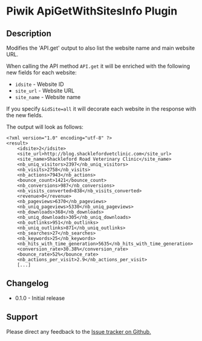 # Piwik ApiGetWithSitesInfo Plugin

## Description

Modifies the 'API.get' output to also list the website name and main website URL.

When calling the API method `API.get` it will be enriched with the following new fields for each website:

 * `idsite` - Website ID
 * `site_url` - Website URL
 * `site_name` - Website name

 If you specify `&idSite=all` it will decorate each website in the response with the new fields.
 
The output will look as follows:

```
<?xml version="1.0" encoding="utf-8" ?>
<result>
	<idsite>2</idsite>
	<site_url>http://blog.shacklefordvetclinic.com</site_url>
	<site_name>Shackleford Road Veterinary Clinic</site_name>
    <nb_uniq_visitors>2397</nb_uniq_visitors>
    <nb_visits>2758</nb_visits>
    <nb_actions>7943</nb_actions>
    <bounce_count>1421</bounce_count>
    <nb_conversions>987</nb_conversions>
    <nb_visits_converted>838</nb_visits_converted>
    <revenue>0</revenue>
    <nb_pageviews>6370</nb_pageviews>
    <nb_uniq_pageviews>5330</nb_uniq_pageviews>
    <nb_downloads>368</nb_downloads>
    <nb_uniq_downloads>305</nb_uniq_downloads>
    <nb_outlinks>951</nb_outlinks>
    <nb_uniq_outlinks>871</nb_uniq_outlinks>
    <nb_searches>27</nb_searches>
    <nb_keywords>25</nb_keywords>
    <nb_hits_with_time_generation>5635</nb_hits_with_time_generation>
    <conversion_rate>30.38%</conversion_rate>
    <bounce_rate>52%</bounce_rate>
    <nb_actions_per_visit>2.9</nb_actions_per_visit>
    [...]
```

 
## Changelog

* 0.1.0 - Initial release

## Support

Please direct any feedback to the [Issue tracker on Github.](https://github.com/piwik/plugin-ApiGetWithSitesInfo/issues)